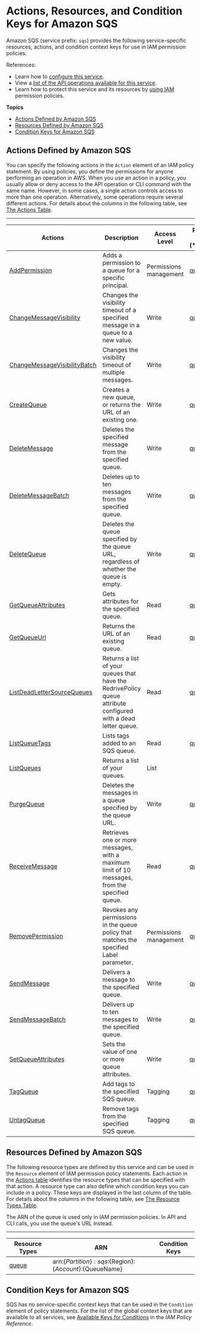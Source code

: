 # Actions, Resources, and Condition Keys for Amazon SQS<a name="list_amazonsqs"></a>

Amazon SQS \(service prefix: `sqs`\) provides the following service\-specific resources, actions, and condition context keys for use in IAM permission policies\.

References:
+ Learn how to [configure this service](https://docs.aws.amazon.com/AWSSimpleQueueService/latest/SQSDeveloperGuide/)\.
+ View a [list of the API operations available for this service](https://docs.aws.amazon.com/AWSSimpleQueueService/latest/APIReference/)\.
+ Learn how to protect this service and its resources by [using IAM](https://docs.aws.amazon.com/AWSSimpleQueueService/latest/SQSDeveloperGuide/sqs-authentication-and-access-control.html) permission policies\.

**Topics**
+ [Actions Defined by Amazon SQS](#amazonsqs-actions-as-permissions)
+ [Resources Defined by Amazon SQS](#amazonsqs-resources-for-iam-policies)
+ [Condition Keys for Amazon SQS](#amazonsqs-policy-keys)

## Actions Defined by Amazon SQS<a name="amazonsqs-actions-as-permissions"></a>

You can specify the following actions in the `Action` element of an IAM policy statement\. By using policies, you define the permissions for anyone performing an operation in AWS\. When you use an action in a policy, you usually allow or deny access to the API operation or CLI command with the same name\. However, in some cases, a single action controls access to more than one operation\. Alternatively, some operations require several different actions\. For details about the columns in the following table, see [The Actions Table](reference_policies_actions-resources-contextkeys.md#actions_table)\.


****  

| Actions | Description | Access Level | Resource Types \(\*required\) | Condition Keys | Dependent Actions | 
| --- | --- | --- | --- | --- | --- | 
|   [ AddPermission ](https://docs.aws.amazon.com/AWSSimpleQueueService/latest/APIReference/API_AddPermission.html)  | Adds a permission to a queue for a specific principal\. | Permissions management |   [ queue\* ](#amazonsqs-queue)   |  |  | 
|   [ ChangeMessageVisibility ](https://docs.aws.amazon.com/AWSSimpleQueueService/latest/APIReference/API_ChangeMessageVisibility.html)  | Changes the visibility timeout of a specified message in a queue to a new value\. | Write |   [ queue\* ](#amazonsqs-queue)   |  |  | 
|   [ ChangeMessageVisibilityBatch ](https://docs.aws.amazon.com/AWSSimpleQueueService/latest/APIReference/API_ChangeMessageVisibilityBatch.html)  | Changes the visibility timeout of multiple messages\. | Write |   [ queue\* ](#amazonsqs-queue)   |  |  | 
|   [ CreateQueue ](https://docs.aws.amazon.com/AWSSimpleQueueService/latest/APIReference/API_CreateQueue.html)  | Creates a new queue, or returns the URL of an existing one\. | Write |   [ queue\* ](#amazonsqs-queue)   |  |  | 
|   [ DeleteMessage ](https://docs.aws.amazon.com/AWSSimpleQueueService/latest/APIReference/API_DeleteMessage.html)  | Deletes the specified message from the specified queue\. | Write |   [ queue\* ](#amazonsqs-queue)   |  |  | 
|   [ DeleteMessageBatch ](https://docs.aws.amazon.com/AWSSimpleQueueService/latest/APIReference/API_DeleteMessageBatch.html)  | Deletes up to ten messages from the specified queue\. | Write |   [ queue\* ](#amazonsqs-queue)   |  |  | 
|   [ DeleteQueue ](https://docs.aws.amazon.com/AWSSimpleQueueService/latest/APIReference/API_DeleteQueue.html)  | Deletes the queue specified by the queue URL, regardless of whether the queue is empty\. | Write |   [ queue\* ](#amazonsqs-queue)   |  |  | 
|   [ GetQueueAttributes ](https://docs.aws.amazon.com/AWSSimpleQueueService/latest/APIReference/API_GetQueueAttributes.html)  | Gets attributes for the specified queue\. | Read |   [ queue\* ](#amazonsqs-queue)   |  |  | 
|   [ GetQueueUrl ](https://docs.aws.amazon.com/AWSSimpleQueueService/latest/APIReference/API_GetQueueUrl.html)  | Returns the URL of an existing queue\. | Read |   [ queue\* ](#amazonsqs-queue)   |  |  | 
|   [ ListDeadLetterSourceQueues ](https://docs.aws.amazon.com/AWSSimpleQueueService/latest/APIReference/API_ListDeadLetterSourceQueues.html)  | Returns a list of your queues that have the RedrivePolicy queue attribute configured with a dead letter queue\. | Read |   [ queue\* ](#amazonsqs-queue)   |  |  | 
|   [ ListQueueTags ](https://docs.aws.amazon.com/AWSSimpleQueueService/latest/APIReference/API_ListQueueTags.html)  | Lists tags added to an SQS queue\. | Read |   [ queue\* ](#amazonsqs-queue)   |  |  | 
|   [ ListQueues ](https://docs.aws.amazon.com/AWSSimpleQueueService/latest/APIReference/API_ListQueues.html)  | Returns a list of your queues\. | List |  |  |  | 
|   [ PurgeQueue ](https://docs.aws.amazon.com/AWSSimpleQueueService/latest/APIReference/API_PurgeQueue.html)  | Deletes the messages in a queue specified by the queue URL\. | Write |   [ queue\* ](#amazonsqs-queue)   |  |  | 
|   [ ReceiveMessage ](https://docs.aws.amazon.com/AWSSimpleQueueService/latest/APIReference/API_ReceiveMessage.html)  | Retrieves one or more messages, with a maximum limit of 10 messages, from the specified queue\. | Read |   [ queue\* ](#amazonsqs-queue)   |  |  | 
|   [ RemovePermission ](https://docs.aws.amazon.com/AWSSimpleQueueService/latest/APIReference/API_RemovePermission.html)  | Revokes any permissions in the queue policy that matches the specified Label parameter\. | Permissions management |   [ queue\* ](#amazonsqs-queue)   |  |  | 
|   [ SendMessage ](https://docs.aws.amazon.com/AWSSimpleQueueService/latest/APIReference/API_SendMessage.html)  | Delivers a message to the specified queue\. | Write |   [ queue\* ](#amazonsqs-queue)   |  |  | 
|   [ SendMessageBatch ](https://docs.aws.amazon.com/AWSSimpleQueueService/latest/APIReference/API_SendMessageBatch.html)  | Delivers up to ten messages to the specified queue\. | Write |   [ queue\* ](#amazonsqs-queue)   |  |  | 
|   [ SetQueueAttributes ](https://docs.aws.amazon.com/AWSSimpleQueueService/latest/APIReference/API_SetQueueAttributes.html)  | Sets the value of one or more queue attributes\. | Write |   [ queue\* ](#amazonsqs-queue)   |  |  | 
|   [ TagQueue ](https://docs.aws.amazon.com/AWSSimpleQueueService/latest/APIReference/API_TagQueue.html)  | Add tags to the specified SQS queue\. | Tagging |   [ queue\* ](#amazonsqs-queue)   |  |  | 
|   [ UntagQueue ](https://docs.aws.amazon.com/AWSSimpleQueueService/latest/APIReference/API_UntagQueue.html)  | Remove tags from the specified SQS queue\. | Tagging |   [ queue\* ](#amazonsqs-queue)   |  |  | 

## Resources Defined by Amazon SQS<a name="amazonsqs-resources-for-iam-policies"></a>

The following resource types are defined by this service and can be used in the `Resource` element of IAM permission policy statements\. Each action in the [Actions table](#amazonsqs-actions-as-permissions) identifies the resource types that can be specified with that action\. A resource type can also define which condition keys you can include in a policy\. These keys are displayed in the last column of the table\. For details about the columns in the following table, see [The Resource Types Table](reference_policies_actions-resources-contextkeys.md#resources_table)\.

The ARN of the queue is used only in IAM permission policies\. In API and CLI calls, you use the queue's URL instead\.


****  

| Resource Types | ARN | Condition Keys | 
| --- | --- | --- | 
|   [ queue ](https://docs.aws.amazon.com/AWSSimpleQueueService/latest/SQSDeveloperGuide/sqs-how-it-works.html)  |  arn:$\{Partition\}:sqs:$\{Region\}:$\{Account\}:$\{QueueName\}  |  | 

## Condition Keys for Amazon SQS<a name="amazonsqs-policy-keys"></a>

SQS has no service\-specific context keys that can be used in the `Condition` element of policy statements\. For the list of the global context keys that are available to all services, see [Available Keys for Conditions](reference_policies_condition-keys.html#AvailableKeys) in the *IAM Policy Reference*\.